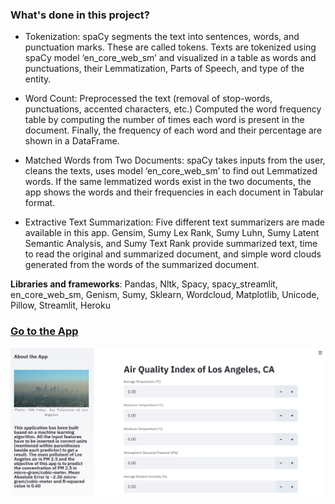 ### What's done in this project?

- Tokenization: spaCy segments the text into sentences, words, and punctuation marks. These are called tokens. Texts are tokenized using spaCy model ‘en_core_web_sm’ and visualized in a table as words and punctuations, their Lemmatization, Parts of Speech, and type of the entity.

- Word Count: Preprocessed the text (removal of stop-words, punctuations, accented characters, etc.) Computed the word frequency table by computing the number of times each word is present in the document. Finally, the frequency of each word and their percentage are shown in a DataFrame.

- Matched Words from Two Documents: spaCy takes inputs from the user, cleans the texts, uses model ‘en_core_web_sm’ to find out Lemmatized words. If the same lemmatized words exist in the two documents, the app shows the words and their frequencies in each document in Tabular format. 

- Extractive Text Summarization: Five different text summarizers are made available in this app. Gensim, Sumy Lex Rank, Sumy Luhn, Sumy Latent Semantic Analysis, and Sumy Text Rank provide summarized text, time to read the original and summarized document, and simple word clouds generated from the words of the summarized document.

**Libraries and frameworks**: Pandas, Nltk, Spacy, spacy_streamlit, en_core_web_sm, Genism, Sumy, Sklearn, Wordcloud, Matplotlib, Unicode, Pillow, Streamlit, Heroku

### [Go to the App](https://laaqipm25.herokuapp.com/)

[![Watch Demo Here](https://github.com/SumaiaParveen/Regression-LA-AQI-Prediction/blob/main/AQI.JPG)](https://laaqipm25.herokuapp.com/)
